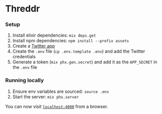 # Threddr

### Setup

1. Install elixir dependencies: `mix deps.get`
2. Install npm dependencies: `npm install --prefix assets`
3. Create a [Twitter app](https://developer.twitter.com/apps)
4. Create the `.env` file (`cp .env.template .env`) and add the Twitter credentials
5. Generate a token (`mix phx.gen.secret`) and add it as the `APP_SECRET` in the `.env` file

### Running locally

1. Ensure env variables are sourced: `source .env`
1. Start the server: `mix phx.server`

You can now visit [`localhost:4000`](http://localhost:4000) from a browser.
